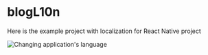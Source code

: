 # blogL10n
Here is the example project with localization for React Native project

![Changing application's language](https://blog.codecentric.de/files/2019/11/LocalizedApp.gif "Changing application's language")
